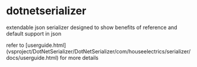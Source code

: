 dotnetserializer
================

extendable json serializer designed to show benefits of reference and default support in json



refer to [userguide.html] (vsproject/DotNetSerializer/DotNetSerializer/com/houseelectrics/serializer/docs/userguide.html) for more details

